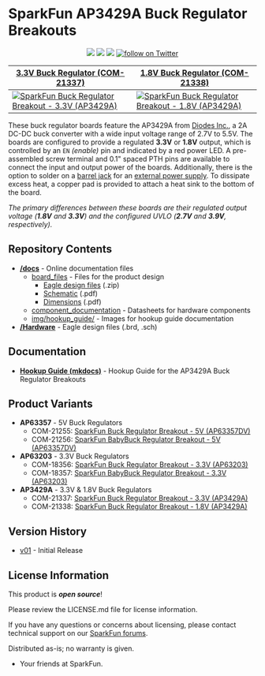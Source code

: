 SparkFun AP3429A Buck Regulator Breakouts
========================================

<p align="center">
  <a href="https://github.com/sparkfun/SparkFun_Buck_Regulator_AP3429A/issues" alt="Issues">
    <img src="https://img.shields.io/github/issues/sparkfun/SparkFun_Buck_Regulator_AP3429A.svg" /></a>
  <a href="https://github.com/sparkfun/SparkFun_Buck_Regulator_AP3429A/actions" alt="Actions">
    <img src="https://github.com/sparkfun/SparkFun_Buck_Regulator_AP3429A/actions/workflows/mkdocs.yml/badge.svg" /></a>
  <a href="https://github.com/sparkfun/SparkFun_Buck_Regulator_AP3429A/blob/main/LICENSE.md" alt="License">
    <img src="https://img.shields.io/badge/license-MIT-blue.svg" /></a>
  <a href="https://twitter.com/intent/follow?screen_name=sparkfun">
    <img src="https://img.shields.io/twitter/follow/sparkfun.svg?style=social&logo=twitter" alt="follow on Twitter"></a>
</p>

| [3.3V Buck Regulator (COM-21337)](https://www.sparkfun.com/products/21337) | [1.8V Buck Regulator (COM-21338)](https://www.sparkfun.com/products/21338) |
| --- | --- |
| [![SparkFun Buck Regulator Breakout - 3.3V (AP3429A)](https://cdn.sparkfun.com/r/300-300/assets/parts/2/1/1/4/6/21337-_COM-_Buck_Regulator_3.3v-_01.jpg)](https://www.sparkfun.com/products/21337) | [![SparkFun Buck Regulator Breakout - 1.8V (AP3429A)](https://cdn.sparkfun.com/r/300-300/assets/parts/2/1/1/4/7/21338-_COM-_Buck_Regulator_1.8v-_01.jpg)](https://www.sparkfun.com/products/21338) |

These buck regulator boards feature the AP3429A from [Diodes Inc.](https://www.diodes.com/), a 2A DC-DC buck converter with a wide input voltage range of 2.7V to 5.5V. The boards are configured to provide a regulated **3.3V** or **1.8V** output, which is controlled by an `EN` *(enable)* pin and indicated by a red power LED. A pre-assembled screw terminal and 0.1" spaced PTH pins are available to connect the input and output power of the boards. Additionally, there is the option to solder on a [barrel jack](https://www.sparkfun.com/products/119) for an [external power supply](https://www.sparkfun.com/categories/308). To dissipate excess heat, a copper pad is provided to attach a heat sink to the bottom of the board.

*The primary differences between these boards are their regulated output voltage (**1.8V** and **3.3V**) and the configured UVLO (**2.7V** and **3.9V**, respectively).*

Repository Contents
-------------------

* **[/docs](/docs/)** - Online documentation files
    * [board_files](/docs/board_files/) - Files for the product design
        * [Eagle design files](/docs/board_files/eagle_files.zip) (.zip)
        * [Schematic](/docs/board_files/schematic.pdf) (.pdf)
        * [Dimensions](/docs/board_files/dimensions.pdf) (.pdf)
    * [component_documentation](/docs/component_documentation/) - Datasheets for hardware components
    * [img/hookup_guide/](/docs/img/hookup_guide/) - Images for hookup guide documentation
* **[/Hardware](/Hardware/)** - Eagle design files (.brd, .sch)

Documentation
--------------
* **[Hookup Guide (mkdocs)](http://docs.sparkfun.com/SparkFun_Buck_Regulator_AP3429A/)** - Hookup Guide for the AP3429A Buck Regulator Breakouts

Product Variants
----------------
* **AP63357** - 5V Buck Regulators
    * COM-21255: [SparkFun Buck Regulator Breakout - 5V (AP63357DV)](https://www.sparkfun.com/products/21255)
    * COM-21256: [SparkFun BabyBuck Regulator Breakout - 5V (AP63357DV)](https://www.sparkfun.com/products/21256)
* **AP63203** - 3.3V Buck Regulators
    * COM-18356: [SparkFun Buck Regulator Breakout - 3.3V (AP63203)](https://www.sparkfun.com/products/18356)
    * COM-18357: [SparkFun BabyBuck Regulator Breakout - 3.3V (AP63203)](https://www.sparkfun.com/products/18357)
* **AP3429A** - 3.3V & 1.8V Buck Regulators
    * COM-21337: [SparkFun Buck Regulator Breakout - 3.3V (AP3429A)](https://www.sparkfun.com/products/21337)
    * COM-21338: [SparkFun Buck Regulator Breakout - 1.8V (AP3429A)](https://www.sparkfun.com/products/21338)


Version History
---------------
* [v01](https://github.com/sparkfun/SparkFun_Buck_Regulator_AP3429A/releases/tag/v01) - Initial Release

License Information
-------------------

This product is _**open source**_! 

Please review the LICENSE.md file for license information. 

If you have any questions or concerns about licensing, please contact technical support on our [SparkFun forums](https://forum.sparkfun.com/viewforum.php?f=152).

Distributed as-is; no warranty is given.

- Your friends at SparkFun.
